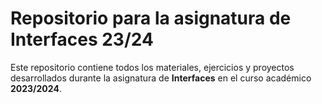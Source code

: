 # Repositorio para la asignatura de Interfaces 23/24

Este repositorio contiene todos los materiales, ejercicios y proyectos desarrollados durante la asignatura de **Interfaces** en el curso académico **2023/2024**.
